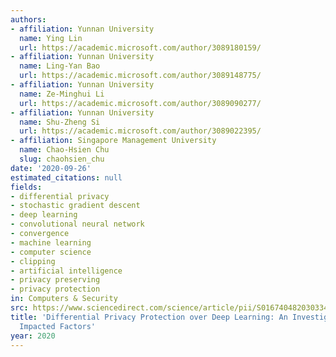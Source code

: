 ```yaml
---
authors:
- affiliation: Yunnan University
  name: Ying Lin
  url: https://academic.microsoft.com/author/3089180159/
- affiliation: Yunnan University
  name: Ling-Yan Bao
  url: https://academic.microsoft.com/author/3089148775/
- affiliation: Yunnan University
  name: Ze-Minghui Li
  url: https://academic.microsoft.com/author/3089090277/
- affiliation: Yunnan University
  name: Shu-Zheng Si
  url: https://academic.microsoft.com/author/3089022395/
- affiliation: Singapore Management University
  name: Chao-Hsien Chu
  slug: chaohsien_chu
date: '2020-09-26'
estimated_citations: null
fields:
- differential privacy
- stochastic gradient descent
- deep learning
- convolutional neural network
- convergence
- machine learning
- computer science
- clipping
- artificial intelligence
- privacy preserving
- privacy protection
in: Computers & Security
src: https://www.sciencedirect.com/science/article/pii/S0167404820303345
title: 'Differential Privacy Protection over Deep Learning: An Investigation of Its
  Impacted Factors'
year: 2020
---
```

